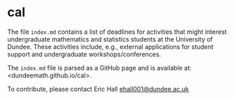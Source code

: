 #  cal

The file `index.md` contains a list of deadlines for activities that might interest undergraduate mathematics and statistics students at the University of Dundee. These activities include, e.g., external applications for student support and undergraduate workshops/conferences.

The `index.md` file is parsed as a GitHub page and is available at: <dundeemath.github.io/cal>.

To contribute, please contact Eric Hall <ehall001@dundee.ac.uk>
